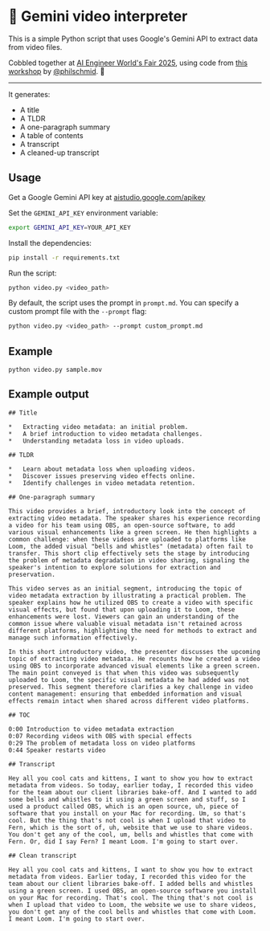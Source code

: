 # 🍿 Gemini video interpreter

This is a simple Python script that uses Google's Gemini API to extract data from video files.

Cobbled together at [AI Engineer World's Fair 2025](https://www.ai.engineer/), using code from [this workshop](https://github.com/philschmid/gemini-2.5-ai-engineering-workshop) by [@philschmid](https://github.com/philschmid). 🙏

---

It generates:

- A title 
- A TLDR
- A one-paragraph summary
- A table of contents
- A transcript
- A cleaned-up transcript

## Usage

Get a Google Gemini API key at [aistudio.google.com/apikey](https://aistudio.google.com/apikey)

Set the `GEMINI_API_KEY` environment variable:

```sh
export GEMINI_API_KEY=YOUR_API_KEY
```

Install the dependencies:

```sh
pip install -r requirements.txt
```

Run the script:

```sh
python video.py <video_path>
```

By default, the script uses the prompt in `prompt.md`. You can specify a custom prompt file with the `--prompt` flag:

```sh
python video.py <video_path> --prompt custom_prompt.md
```

## Example

```
python video.py sample.mov
```

## Example output

```
## Title

*   Extracting video metadata: an initial problem.
*   A brief introduction to video metadata challenges.
*   Understanding metadata loss in video uploads.

## TLDR

*   Learn about metadata loss when uploading videos.
*   Discover issues preserving video effects online.
*   Identify challenges in video metadata retention.

## One-paragraph summary

This video provides a brief, introductory look into the concept of extracting video metadata. The speaker shares his experience recording a video for his team using OBS, an open-source software, to add various visual enhancements like a green screen. He then highlights a common challenge: when these videos are uploaded to platforms like Loom, the added visual "bells and whistles" (metadata) often fail to transfer. This short clip effectively sets the stage by introducing the problem of metadata degradation in video sharing, signaling the speaker's intention to explore solutions for extraction and preservation.

This video serves as an initial segment, introducing the topic of video metadata extraction by illustrating a practical problem. The speaker explains how he utilized OBS to create a video with specific visual effects, but found that upon uploading it to Loom, these enhancements were lost. Viewers can gain an understanding of the common issue where valuable visual metadata isn't retained across different platforms, highlighting the need for methods to extract and manage such information effectively.

In this short introductory video, the presenter discusses the upcoming topic of extracting video metadata. He recounts how he created a video using OBS to incorporate advanced visual elements like a green screen. The main point conveyed is that when this video was subsequently uploaded to Loom, the specific visual metadata he had added was not preserved. This segment therefore clarifies a key challenge in video content management: ensuring that embedded information and visual effects remain intact when shared across different video platforms.

## TOC

0:00 Introduction to video metadata extraction
0:07 Recording videos with OBS with special effects
0:29 The problem of metadata loss on video platforms
0:44 Speaker restarts video

## Transcript

Hey all you cool cats and kittens, I want to show you how to extract metadata from videos. So today, earlier today, I recorded this video for the team about our client libraries bake-off. And I wanted to add some bells and whistles to it using a green screen and stuff, so I used a product called OBS, which is an open source, uh, piece of software that you install on your Mac for recording. Um, so that's cool. But the thing that's not cool is when I upload that video to Fern, which is the sort of, uh, website that we use to share videos. You don't get any of the cool, um, bells and whistles that come with Fern. Or, did I say Fern? I meant Loom. I'm going to start over.

## Clean transcript

Hey all you cool cats and kittens, I want to show you how to extract metadata from videos. Earlier today, I recorded this video for the team about our client libraries bake-off. I added bells and whistles using a green screen. I used OBS, an open-source software you install on your Mac for recording. That's cool. The thing that's not cool is when I upload that video to Loom, the website we use to share videos, you don't get any of the cool bells and whistles that come with Loom. I meant Loom. I'm going to start over.